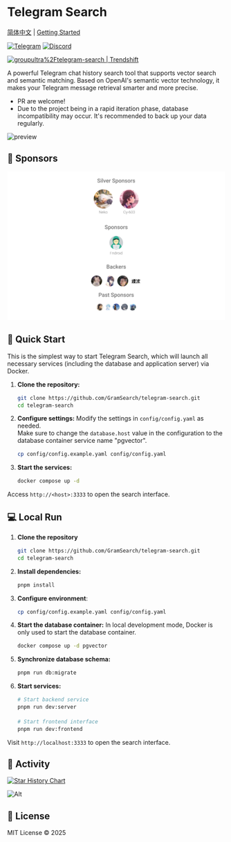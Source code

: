 # Telegram Search

[简体中文](./README.md) | [Getting Started](./getting-started.md)

[![Telegram](https://img.shields.io/badge/Telegram-2CA5E0?style=for-the-badge&logo=telegram&logoColor=white)](https://t.me/+Gs3SH2qAPeFhYmU9)
[![Discord](https://dcbadge.limes.pink/api/server/NzYsmJSgCT)](https://discord.gg/NzYsmJSgCT)

<a href="https://trendshift.io/repositories/13868" target="_blank"><img src="https://trendshift.io/api/badge/repositories/13868" alt="groupultra%2Ftelegram-search | Trendshift" style="width: 250px; height: 55px;" width="250" height="55"/></a>

A powerful Telegram chat history search tool that supports vector search and semantic matching. Based on OpenAI's semantic vector technology, it makes your Telegram message retrieval smarter and more precise.

- PR are welcome!
- Due to the project being in a rapid iteration phase, database incompatibility may occur. It's recommended to back up your data regularly.

![preview](./docs/assets/preview.png)

## 💖 Sponsors

![Sponsors](https://github.com/luoling8192/luoling8192/raw/master/sponsorkit/sponsors.svg)

## 🚀 Quick Start

This is the simplest way to start Telegram Search, which will launch all necessary services (including the database and application server) via Docker.

1.  **Clone the repository:**

    ```bash
    git clone https://github.com/GramSearch/telegram-search.git
    cd telegram-search
    ```

2.  **Configure settings:**
    Modify the settings in `config/config.yaml` as needed.\
    Make sure to change the `database.host` value in the configuration to the database container service name "pgvector".
    ```bash
    cp config/config.example.yaml config/config.yaml
    ```

3.  **Start the services:**

    ```bash
    docker compose up -d
    ```

Access `http://<host>:3333` to open the search interface.

## 💻 Local Run

1.  **Clone the repository**

    ```bash
    git clone https://github.com/GramSearch/telegram-search.git
    cd telegram-search
    ```

2.  **Install dependencies:**

    ```bash
    pnpm install
    ```

3.  **Configure environment**:

    ```bash
    cp config/config.example.yaml config/config.yaml
    ```

4.  **Start the database container:**
    In local development mode, Docker is only used to start the database container.

    ```bash
    docker compose up -d pgvector
    ```

5.  **Synchronize database schema:**

    ```bash
    pnpm run db:migrate
    ```

6.  **Start services:**

    ```bash
    # Start backend service
    pnpm run dev:server

    # Start frontend interface
    pnpm run dev:frontend
    ```

Visit `http://localhost:3333` to open the search interface.

## 🚀 Activity

[![Star History Chart](https://api.star-history.com/svg?repos=luoling8192/telegram-search&type=Date)](https://star-history.com/#luoling8192/telegram-search&Date)

![Alt](https://repobeats.axiom.co/api/embed/c0fe5f057a33ce830a632c6ae421433f50e9083f.svg "Repobeats analytics image")

## 📝 License

MIT License © 2025
